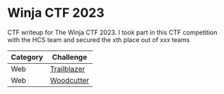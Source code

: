 # Winja CTF 2023
CTF writeup for The Winja CTF 2023. I took part in this CTF competition with the HCS team and secured the xth place out of xxx teams

| Category | Challenge |
| --- | --- |
| Web | [Trailblazer](/Winja%20CTF%202023/Trailblazer/)
| Web | [Woodcutter](/Winja%20CTF%202023/Woodcutter/)